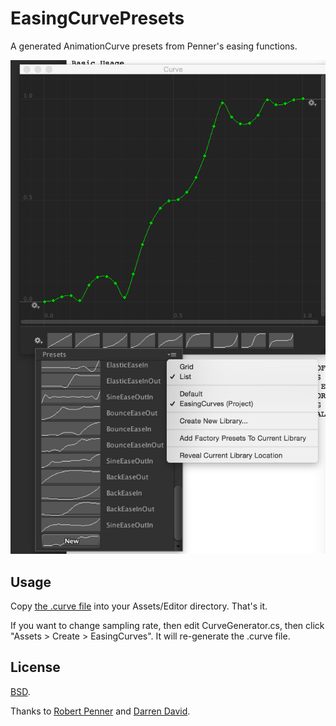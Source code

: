 EasingCurvePresets
==================

A generated AnimationCurve presets from Penner's easing functions.

![](ss.png)

Usage
-----

Copy [the .curve file](Assets/Editor/EasingCurve.curves) into your Assets/Editor directory. That's it.

If you want to change sampling rate, then edit CurveGenerator.cs, then click "Assets > Create > EasingCurves". It will re-generate the .curve file.

License
-------

[BSD](http://opensource.org/licenses/bsd-license.php).

Thanks to [Robert Penner](http://robertpenner.com/easing/) and [Darren David](http://wpf-animation.googlecode.com/svn/trunk/src/WPF/Animation/PennerDoubleAnimation.cs).
